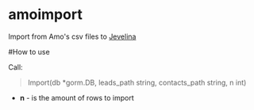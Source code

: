 # amoimport

Import from Amo's csv files to [Jevelina](https://github.com/hromov/jevelina)

#How to use

Call:
> Import(db \*gorm.DB, leads_path string, contacts_path string, n int)
- **n** - is the amount of rows to import
